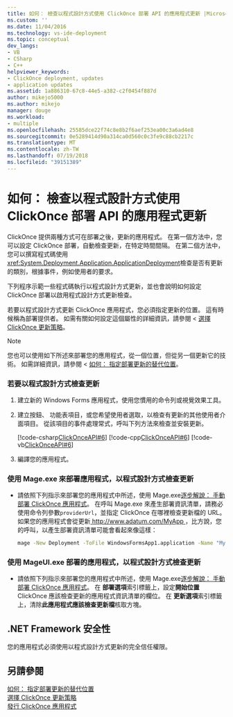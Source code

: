```yaml
---
title: 如何： 檢查以程式設計方式使用 ClickOnce 部署 API 的應用程式更新 |Microsoft Docs
ms.custom: ''
ms.date: 11/04/2016
ms.technology: vs-ide-deployment
ms.topic: conceptual
dev_langs:
- VB
- CSharp
- C++
helpviewer_keywords:
- ClickOnce deployment, updates
- application updates
ms.assetid: 1a886310-67c8-44e5-a382-c2f0454f887d
author: mikejo5000
ms.author: mikejo
manager: douge
ms.workload:
- multiple
ms.openlocfilehash: 25585dce22f74c8e8b2f6aef253ea00c3a6ad4e8
ms.sourcegitcommit: 0e5289414d90a314ca0d560c0c3fe9c88cb2217c
ms.translationtype: MT
ms.contentlocale: zh-TW
ms.lasthandoff: 07/19/2018
ms.locfileid: "39151389"
---
```

# <a name="how-to-check-for-application-updates-programmatically-using-the-clickonce-deployment-api"></a>如何： 檢查以程式設計方式使用 ClickOnce 部署 API 的應用程式更新
ClickOnce 提供兩種方式可在部署之後，更新的應用程式。 在第一個方法中，您可以設定 ClickOnce 部署，自動檢查更新，在特定時間間隔。 在第二個方法中，您可以撰寫程式碼使用<xref:System.Deployment.Application.ApplicationDeployment>檢查是否有更新的類別，根據事件，例如使用者的要求。  
  
 下列程序示範一些程式碼執行以程式設計方式更新，並也會說明如何設定 ClickOnce 部署以啟用程式設計方式更新檢查。  
  
 若要以程式設計方式更新 ClickOnce 應用程式，您必須指定更新的位置。 這有時候稱為部署提供者。 如需有關如何設定這個屬性的詳細資訊，請參閱 <<c0> [ 選擇 ClickOnce 更新策略](../deployment/choosing-a-clickonce-update-strategy.md)。  
  
> [!NOTE]
>  您也可以使用如下所述來部署您的應用程式，從一個位置，但從另一個更新它的技術。 如需詳細資訊，請參閱 <<c0> [ 如何： 指定部署更新的替代位置](../deployment/how-to-specify-an-alternate-location-for-deployment-updates.md)。  
  
### <a name="to-check-for-updates-programmatically"></a>若要以程式設計方式檢查更新  
  
1.  建立新的 Windows Forms 應用程式，使用您慣用的命令列或視覺效果工具。  
  
2.  建立按鈕、 功能表項目，或您希望使用者選取，以檢查有更新的其他使用者介面項目。 從該項目的事件處理常式，呼叫下列方法來檢查並安裝更新。  
  
     [!code-csharp[ClickOnceAPI#6](../deployment/codesnippet/CSharp/how-to-check-for-application-updates-programmatically-using-the-clickonce-deployment-api_1.cs)]
     [!code-cpp[ClickOnceAPI#6](../deployment/codesnippet/CPP/how-to-check-for-application-updates-programmatically-using-the-clickonce-deployment-api_1.cpp)]
     [!code-vb[ClickOnceAPI#6](../deployment/codesnippet/VisualBasic/how-to-check-for-application-updates-programmatically-using-the-clickonce-deployment-api_1.vb)]  
  
3.  編譯您的應用程式。  
  
### <a name="use-mageexe-to-deploy-an-application-that-checks-for-updates-programmatically"></a>使用 Mage.exe 來部署應用程式，以程式設計方式檢查更新  
  
-   請依照下列指示來部署您的應用程式中所述，使用 Mage.exe[逐步解說： 手動部署 ClickOnce 應用程式](../deployment/walkthrough-manually-deploying-a-clickonce-application.md)。 在呼叫 Mage.exe 來產生部署資訊清單，請務必使用命令列參數`providerUrl`，並指定 ClickOnce 在哪裡檢查更新檔的 URL。 如果您的應用程式會從更新[ http://www.adatum.com/MyApp ](http://www.adatum.com/MyApp)，比方說，您的呼叫，以產生部署資訊清單可能會看起來像這樣：  
  
    ```cmd 
    mage -New Deployment -ToFile WindowsFormsApp1.application -Name "My App 1.0" -Version 1.0.0.0 -AppManifest 1.0.0.0\MyApp.manifest -providerUrl http://www.adatum.com/MyApp/MyApp.application  
    ```  
  
### <a name="using-mageuiexe-to-deploy-an-application-that-checks-for-updates-programmatically"></a>使用 MageUI.exe 部署的應用程式，以程式設計方式檢查更新  
  
-   請依照下列指示來部署您的應用程式中所述，使用 Mage.exe[逐步解說： 手動部署 ClickOnce 應用程式](../deployment/walkthrough-manually-deploying-a-clickonce-application.md)。 在 **部署選項**索引標籤上，設定**開始位置**ClickOnce 應該檢查更新的應用程式資訊清單的欄位。 在 **更新選項**索引標籤上，清除**此應用程式應該檢查更新檔**核取方塊。  
  
## <a name="net-framework-security"></a>.NET Framework 安全性  
 您的應用程式必須使用以程式設計方式更新的完全信任權限。  
  
## <a name="see-also"></a>另請參閱  
 [如何： 指定部署更新的替代位置](../deployment/how-to-specify-an-alternate-location-for-deployment-updates.md)   
 [選擇 ClickOnce 更新策略](../deployment/choosing-a-clickonce-update-strategy.md)   
 [發行 ClickOnce 應用程式](../deployment/publishing-clickonce-applications.md)